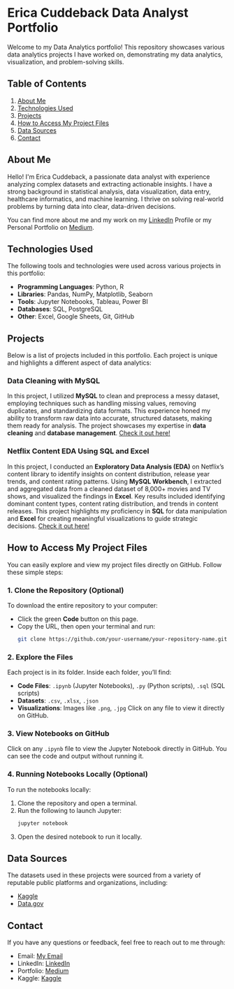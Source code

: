 # Erica Cuddeback Data Analyst Portfolio
Welcome to my Data Analytics portfolio! This repository showcases various data analytics projects I have worked on, demonstrating my data analytics, visualization, and problem-solving skills.


## Table of Contents
1. [About Me](#about-me)
2. [Technologies Used](#technologies-used)
3. [Projects](#projects)
4. [How to Access My Project Files](#how-to-access-my-project-files)
5. [Data Sources](#data-sources)
6. [Contact](#contact)


## About Me
Hello! I'm Erica Cuddeback, a passionate data analyst with experience analyzing complex datasets and extracting actionable insights. I have a strong background in statistical analysis, data visualization, data entry, healthcare informatics, and machine learning. I thrive on solving real-world problems by turning data into clear, data-driven decisions.

You can find more about me and my work on my [LinkedIn](https://www.linkedin.com/in/erica-cuddeback) Profile or my Personal Portfolio on [Medium](https://medium.com/@ecuddeback/erica-cuddeback-data-analyst-portfolio-ee2c2cd16ea1).


## Technologies Used
The following tools and technologies were used across various projects in this portfolio:
- **Programming Languages**: Python, R
- **Libraries**: Pandas, NumPy, Matplotlib, Seaborn
- **Tools**: Jupyter Notebooks, Tableau, Power BI
- **Databases**: SQL, PostgreSQL
- **Other**: Excel, Google Sheets, Git, GitHub


## Projects
Below is a list of projects included in this portfolio. Each project is unique and highlights a different aspect of data analytics:
### Data Cleaning with MySQL
In this project, I utilized **MySQL** to clean and preprocess a messy dataset, employing techniques such as handling missing values, removing duplicates, and standardizing data formats. This experience honed my ability to transform raw data into accurate, structured datasets, making them ready for analysis. The project showcases my expertise in **data cleaning** and **database management**. [Check it out here!](https://github.com/ecuddeback/Data-Portfolio/tree/main/Projects/Cleaning%20Data%20with%20MySQL)

### Netflix Content EDA Using SQL and Excel
In this project, I conducted an **Exploratory Data Analysis (EDA)** on Netflix’s content library to identify insights on content distribution, release year trends, and content rating patterns. Using **MySQL Workbench**, I extracted and aggregated data from a cleaned dataset of 8,000+ movies and TV shows, and visualized the findings in **Excel**. Key results included identifying dominant content types, content rating distribution, and trends in content releases. This project highlights my proficiency in **SQL** for data manipulation and **Excel** for creating meaningful visualizations to guide strategic decisions.  [Check it out here!](https://github.com/ecuddeback/Data-Portfolio/tree/main/Projects/EDA%20Utilizing%20Cleaned%20Netflix%20Data)


## How to Access My Project Files
You can easily explore and view my project files directly on GitHub. Follow these simple steps:

### 1. **Clone the Repository (Optional)**
To download the entire repository to your computer:
- Click the green **Code** button on this page.
- Copy the URL, then open your terminal and run:
  ```bash
  git clone https://github.com/your-username/your-repository-name.git
  ```

### 2. **Explore the Files**
Each project is in its folder. Inside each folder, you’ll find:
- **Code Files**: `.ipynb` (Jupyter Notebooks), `.py` (Python scripts), `.sql` (SQL scripts)
- **Datasets**: `.csv`, `.xlsx`, `.json`
- **Visualizations**: Images like `.png`, `.jpg`
Click on any file to view it directly on GitHub.

### 3. **View Notebooks on GitHub**
Click on any `.ipynb` file to view the Jupyter Notebook directly in GitHub. You can see the code and output without running it.

### 4. **Running Notebooks Locally (Optional)**
To run the notebooks locally:
1. Clone the repository and open a terminal.
2. Run the following to launch Jupyter:
   ```bash
   jupyter notebook
   ```
3. Open the desired notebook to run it locally.


## Data Sources
The datasets used in these projects were sourced from a variety of reputable public platforms and organizations, including:
- [Kaggle](https://www.kaggle.com/)
- [Data.gov](https://data.gov/)


## Contact
If you have any questions or feedback, feel free to reach out to me through:
- Email: [My Email](ecuddeback1@outlook.com)
- LinkedIn: [LinkedIn](https://www.linkedin.com/in/erica-cuddeback)
- Portfolio: [Medium](https://medium.com/@ecuddeback/erica-cuddeback-data-analyst-portfolio-ee2c2cd16ea1)
- Kaggle: [Kaggle](https://www.kaggle.com/ericacuddeback)
